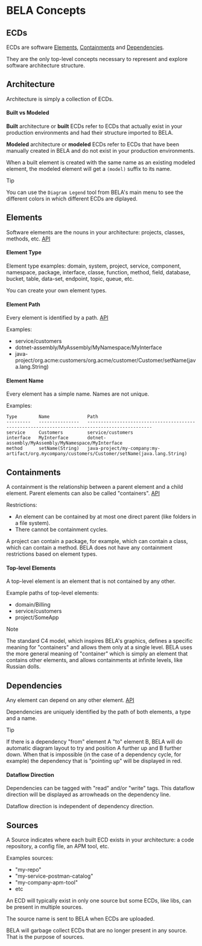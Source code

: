# BELA Concepts

## ECDs

ECDs are software [Elements](#elements), [Containments](#containments) and [Dependencies](#dependencies).

They are the only top-level concepts necessary to represent and explore software architecture structure.


## Architecture

Architecture is simply a collection of ECDs.

#### Built vs Modeled

**Built** architecture or **built** ECDs refer to ECDs that actually exist in your production environments and had their structure imported to BELA.

**Modeled** architecture or **modeled** ECDs refer to ECDs that have been manually created in BELA and do not exist in your production environments.

When a built element is created with the same name as an existing modeled element, the modeled element will get a `(model)` suffix to its name.

> [!TIP]
> You can use the `Diagram Legend` tool from BELA's main menu to see the different colors in which different ECDs are diplayed.


## Elements

Software elements are the nouns in your architecture: projects, classes, methods, etc. [API](/API.md#upsert-element)

#### Element Type

Element type examples: domain, system, project, service, component, namespace, package, interface, classe, function, method, field, database, bucket, table, data-set, endpoint, topic, queue, etc.

You can create your own element types.

#### Element Path

Every element is identified by a path. [API](/API.md#elementpath)

Examples:
 - service/customers
 - dotnet-assembly/MyAssembly/MyNamespace/MyInterface
 - java-project/org.acme:customers/org.acme/customer/Customer/setName(java.lang.String)

#### Element Name

Every element has a simple name. Names are not unique.

Examples:
```
Type        Name              Path
---------   ---------------   ----------------------------------------------------------------------------------------------
service     Customers         service/customers
interface   MyInterface       dotnet-assembly/MyAssembly/MyNamespace/MyInterface
method      setName(String)   java-project/my-company:my-artifact/org.mycompany/customers/Customer/setName(java.lang.String)
```


## Containments

A containment is the relationship between a parent element and a child element. Parent elements can also be called "containers". [API](/API.md#add-containments)

Restrictions:
 - An element can be contained by at most one direct parent (like folders in a file system).
 - There cannot be containment cycles.

A project can contain a package, for example, which can contain a class, which can contain a method. BELA does not have any containment restrictions based on element types.

#### Top-level Elements

A top-level element is an element that is not contained by any other.

Example paths of top-level elements:
 - domain/Billing
 - service/customers
 - project/SomeApp

> [!NOTE]
> The standard C4 model, which inspires BELA's graphics, defines a specific meaning for "containers" and allows them only at a single level. BELA uses the more general meaning of "container" which is simply an element that contains other elements, and allows containments at infinite levels, like Russian dolls.

## Dependencies

Any element can depend on any other element. [API](/API.md#add-dependencies)

Dependencies are uniquely identified by the path of both elements, a type and a name.

> [!TIP]
> If there is a dependency "from" element A "to" element B, BELA will do automatic diagram layout to try and position A further up and B further down. When that is impossible (in the case of a dependency cycle, for example) the dependency that is "pointing up" will be displayed in red.

#### Dataflow Direction

Dependencies can be tagged with "read" and/or "write" tags. This dataflow direction will be displayed as arrowheads on the dependency line.

Dataflow direction is independent of dependency direction.


## Sources

A Source indicates where each built ECD exists in your architecture: a code repository, a config file, an APM tool, etc.

Examples sources:
 - "my-repo"
 - "my-service-postman-catalog"
 - "my-company-apm-tool"
 - etc

An ECD will typically exist in only one source but some ECDs, like libs, can be present in multiple sources.

The source name is sent to BELA when ECDs are uploaded.

BELA will garbage collect ECDs that are no longer present in any source. That is the purpose of sources.
